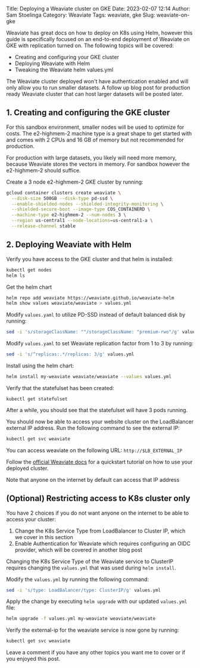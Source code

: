 Title: Deploying a Weaviate cluster on GKE
Date: 2023-02-07 12:14
Author: Sam Stoelinga
Category: Weaviate
Tags: weaviate, gke
Slug: weaviate-on-gke

Weaviate has great docs on how to deploy on K8s using Helm, however
this guide is specifically focused on an end-to-end deployment of
Weaviate on GKE with replication turned on. The following topics will be covered:

- Creating and configuring your GKE cluster
- Deploying Weaviate with Helm
- Tweaking the Weaviate helm values.yml

The Weaviate cluster deployed won't have authentication enabled and will
only allow you to run smaller datasets. A follow up blog post for production
ready Weaviate cluster that can host larger datasets will be posted later.

## 1. Creating and configuring the GKE cluster
For this sandbox environment, smaller nodes will be used to optimize for costs.
The e2-highmem-2 machine type is a great shape to get started with and comes
with 2 CPUs and 16 GB of memory but not recommended for production. 

For production with large datasets, you likely will need more memory, because Weaviate stores
the vectors in memory. For sandbox however the e2-highmem-2 should suffice.

Create a 3 node e2-highmem-2 GKE cluster by running:
```sh
gcloud container clusters create weaviate \
  --disk-size 500GB --disk-type pd-ssd \
  --enable-shielded-nodes --shielded-integrity-monitoring \
  --shielded-secure-boot --image-type COS_CONTAINERD \
  --machine-type e2-highmem-2 --num-nodes 3 \
  --region us-central1 --node-locations=us-central1-a \
  --release-channel stable
```


## 2. Deploying Weaviate with Helm
Verify you have access to the GKE cluster and that helm is installed:
```sh
kubectl get nodes
helm ls
```

Get the helm chart
```sh
helm repo add weaviate https://weaviate.github.io/weaviate-helm
helm show values weaviate/weaviate > values.yml
```

Modify `values.yaml` to utilize PD-SSD instead of default balanced disk by running:
```sh
sed -i 's/storageClassName: ""/storageClassName: "premium-rwo"/g' values.yml
```

Modify `values.yaml` to set Weaviate replication factor from 1 to 3 by running:
```sh
sed -i 's/^replicas:.*/replicas: 3/g' values.yml
```

Install using the helm chart:
```sh
helm install my-weaviate weaviate/weaviate --values values.yml
```

Verify that the statefulset has been created:
```
kubectl get statefulset
```
After a while, you should see that the statefulset will have 3 pods running.

You should now be able to access your website cluster on the LoadBalancer
external IP address. Run the following command to see the external IP:
```sh
kubectl get svc weaviate
```

You can access weaviate on the following URL: `http://$LB_EXTERNAL_IP`

Follow the [official Weaviate docs](https://weaviate.io/developers/weaviate/quickstart/end-to-end)
for a quickstart tutorial on how to use your deployed cluster.


Note that anyone on the internet by default can access that IP address

## (Optional) Restricting access to K8s cluster only
You have 2 choices if you do not want anyone on the internet to be able to access your cluster:

1. Change the K8s Service Type from LoadBalancer to Cluster IP, which we cover in this section
2. Enable Authentication for Weaviate which requires configuring an OIDC provider, which will be
   covered in another blog post

Changing the K8s Service Type of the Weaviate service to ClusterIP requires changing the
`values.yml` that was used during `helm install`.

Modify the `values.yml` by running the following command:
```sh
sed -i 's/type: LoadBalancer/type: ClusterIP/g' values.yml
```

Apply the change by executing `helm upgrade` with our updated `values.yml` file:
```sh
helm upgrade -f values.yml my-weaviate weaviate/weaviate
```

Verify the external-ip for the weaviate service is now gone by running:
```sh
kubectl get svc weaviate
```

Leave a comment if you have any other topics you want me to cover or if you
enjoyed this post.
